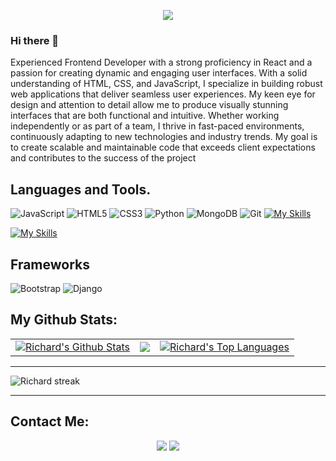 <p align="center">
	<img src="https://komarev.com/ghpvc/?username=Richard-Emmanuel&color=green&style=flat-square&label=Profile+Views" />
</p>

### Hi there 👋
Experienced Frontend Developer with a strong proficiency in React and a passion for creating dynamic and engaging user interfaces. With a solid understanding of HTML, CSS, and JavaScript, I specialize in building robust web applications that deliver seamless user experiences. My keen eye for design and attention to detail allow me to produce visually stunning interfaces that are both functional and intuitive. Whether working independently or as part of a team, I thrive in fast-paced environments, continuously adapting to new technologies and industry trends. My goal is to create scalable and maintainable code that exceeds client expectations and contributes to the success of the project


## Languages and Tools.
 
![JavaScript](https://img.shields.io/badge/javascript-%23323330.svg?style=for-the-badge&logo=javascript&logoColor=%23F7DF1E)
![HTML5](https://img.shields.io/badge/html5-%23E34F26.svg?style=for-the-badge&logo=html5&logoColor=white)
![CSS3](https://img.shields.io/badge/css3-%231572B6.svg?style=for-the-badge&logo=css3&logoColor=white)
![Python](https://img.shields.io/badge/python-3670A0?style=for-the-badge&logo=python&logoColor=ffdd54)
![MongoDB](https://img.shields.io/badge/MongoDB-%234ea94b.svg?style=for-the-badge&logo=mongodb&logoColor=white)
![Git](https://img.shields.io/badge/git-%23F05033.svg?style=for-the-badge&logo=git&logoColor=white)
[![My Skills](https://skillicons.dev/icons?i=aws,gcp,azure,react,vue,flutter&perline=3)](https://skillicons.dev)

[![My Skills](https://skillicons.dev/icons?i=aws,gcp,azure,react,vue,flutter&perline=3)](https://skillicons.dev)
  

## Frameworks
![Bootstrap](https://img.shields.io/badge/bootstrap-%23563D7C.svg?style=for-the-badge&logo=bootstrap&logoColor=white)
![Django](https://img.shields.io/badge/django-%23092E20.svg?style=for-the-badge&logo=django&logoColor=white)

## My Github Stats:


<table>
  <tr>
    <td>
       <a href="https://github.com/Richard-Emmanuel"><img alt="Richard's Github Stats" src="https://github-readme-stats.vercel.app/api?username=Richard-Emmanuel&show_icons=true&count_private=true&theme=react&hide_border=true&bg_color=1d2a3a" /></a>
    </td>
    <td>
       <a href="http://www.github.com/Richard-Emmanuel"><img src="https://github-readme-streak-stats.herokuapp.com/?user=Richard-Emmanuel&stroke=ffffff&background=1d2a3a&ring=5BCDEC&fire=5BCDEC&currStreakNum=ffffff&currStreakLabel=5BCDEC&sideNums=ffffff&sideLabels=ffffff&dates=ffffff&hide_border=true" /></a>
    </td>
    <td>
      <a href="https://github.com/Richard-Emmanuel"><img alt="Richard's Top Languages" src="https://github-readme-stats.vercel.app/api/top-langs/?username=Richard-Emmanuel&langs_count=8&count_private=true&theme=react&hide_border=true&card_width=450px&bg_color=1d2a3a"/></a>
    </td>
  </tr>
</table>

<hr/>

![Richard streak](https://activity-graph.herokuapp.com/graph?username=Richard-Emmanuel&bg_color=blue-green&color=5BCDEC&line=5BCDEC&point=FFFFFF&hide_border=true) <hr/>


## Contact Me:

<p align="center">
<a href="mailto:richardnuelofficial@gmail.com"><img src="https://img.icons8.com/fluent/48/000000/gmail.png"/></a>
<!-- <a href = "https://www.linkedin.com/in/richard-emmanuel"><img src="https://img.icons8.com/fluent/48/000000/linkedin.png"/></a> -->
<a href = "https://twitter.com/therichardDev"><img src="https://img.icons8.com/fluent/48/000000/twitter.png"/></a>
<!-- <a href = "https://www.instagram.com/iamrichardemmanuel"><img src="https://img.icons8.com/fluent/48/000000/instagram-new.png"/></a> -->
</p>




